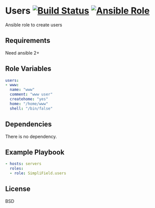 Users [![Build Status](https://travis-ci.org/SimpliField/ansible-users.svg?branch=master)](https://travis-ci.org/SimpliField/ansible-users) [![Ansible Role](https://img.shields.io/ansible/role/11094.svg?maxAge=2592000)](https://galaxy.ansible.com/SimpliField/users/)
=========

Ansible role to create users

Requirements
------------

Need ansible 2+

Role Variables
--------------

```yaml
users:
- www:
  name: "www"
  comment: "www user"
  createhome: "yes"
  home: "/home/www"
  shell: "/bin/false"
```

Dependencies
------------

There is no dependency.

Example Playbook
----------------

```yaml
- hosts: servers
  roles:
  - role: SimpliField.users
```

License
-------

BSD
